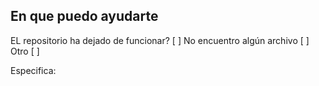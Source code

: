 ## En que puedo ayudarte

EL repositorio ha dejado de funcionar? [ ]
No encuentro algún archivo [ ]
Otro [ ]

Especifica:
